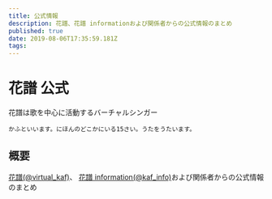 ```yaml
---
title: 公式情報
description: 花譜、花譜 informationおよび関係者からの公式情報のまとめ
published: true
date: 2019-08-06T17:35:59.181Z
tags: 
---
```


# 花譜 公式

花譜は歌を中心に活動するバーチャルシンガー

`かふといいます。にほんのどこかにいる15さい。うたをうたいます。 `

## 概要

[花譜(@virtual_kaf)](https://twitter.com/virtual_kaf)、
[花譜 information(@kaf_info)](https://twitter.com/kaf_info)および関係者からの公式情報のまとめ

